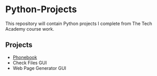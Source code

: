 # Python-Projects
This repository will contain Python projects I complete from The Tech Academy course work.
 
  ## Projects
- [Phonebook](https://github.com/rdrigezariel/Python-Projects/tree/main/phone_book_project)
- Check Files GUI
- Web Page Generator GUI


